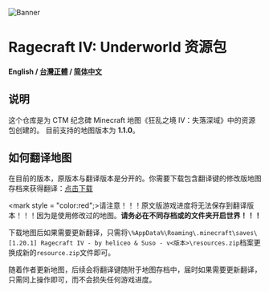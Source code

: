 ![Banner](https://ctmrepository.com/map_img/6926650110728662.PNG)

# Ragecraft IV: Underworld 资源包
#### English / [台灣正體]() / [简体中文]()

## 说明
这个仓库是为 CTM 纪念碑 Minecraft 地图《狂乱之境 IV：失落深域》中的资源包创建的。
目前支持的地图版本为 **1.1.0**。

## 如何翻译地图
在目前的版本，原版本与翻译版本是分开的。你需要下载包含翻译键的修改版地图存档来获得翻译：[点击下载]()

<mark style = "color:red";>请注意！！！原文版游戏进度将无法保存到翻译版本！！！因为是使用修改过的地图。**请务必在不同存档或的文件夹开启世界！！！**</mark>

下载地图后如果需要更新翻译，只需将`\%AppData%\Roaming\.minecraft\saves\[1.20.1] Ragecraft IV - by heliceo & Suso - v<版本>\resources.zip`档案更换成新的`resource.zip`文件即可。

随着作者更新地图，后续会将翻译键随附于地图存档中，届时如果需要更新翻译，只需同上操作即可，而不会损失任何游戏进度。